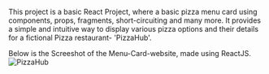 This project is a basic React Project, where a basic pizza menu card using components, props, fragments, short-circuiting and many more. It provides a simple and intuitive way to display various pizza options and their details for a fictional Pizza restaurant- 'PizzaHub'.

Below is the Screeshot of the Menu-Card-website, made using ReactJS.
![PizzaHub](https://github.com/khushi747/PizzaHub-Menu-Card/assets/95963491/b2dfdbd7-77b7-4233-9384-d75f79c6bf80)
